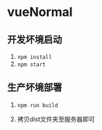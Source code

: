 # vueNormal


## 开发坏境启动

1. `npm install`
2. `npm start`

## 生产坏境部署

1. `npm run build`

2. 拷贝dist文件夹至服务器即可